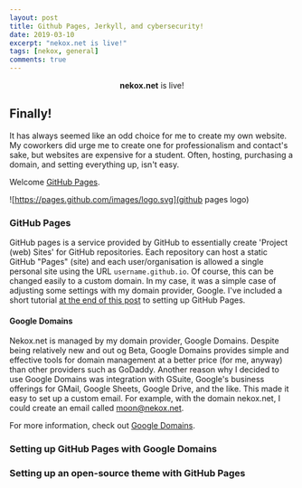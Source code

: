 ```yaml
---
layout: post
title: Github Pages, Jerkyll, and cybersecurity!
date: 2019-03-10
excerpt: "nekox.net is live!"
tags: [nekox, general]
comments: true
---
```


<center> <b>nekox.net</b> is live!</center>


## Finally!

It has always seemed like an odd choice for me to create my own website. My coworkers did urge me to create one for professionalism and contact's sake, but websites are expensive for a student. Often, hosting, purchasing a domain, and setting everything up, isn't easy. 

Welcome [GitHub Pages](https://pages.github.com/).

![https://pages.github.com/images/logo.svg](github pages logo)

### GitHub Pages

GitHub pages is a service provided by GitHub to essentially create 'Project (web) Sites' for GitHub repositories. Each repository can host a static GitHub "Pages" (site) and each user/organisation is allowed a single personal site using the URL `username.github.io`. Of course, this can be changed easily to a custom domain. In my case, it was a simple case of adjusting some settings with my domain provider, Google. I've included a short tutorial [at the end of this post](#Setting-up-GitHub-Pages-with-Google-Domains) to setting up GitHub Pages.

#### Google Domains

Nekox.net is managed by my domain provider, Google Domains. Despite being relatively new and out og Beta, Google Domains provides simple and effective tools for domain management at a better price (for me, anyway) than other providers such as GoDaddy. Another reason why I decided to use Google Domains was integration with GSuite, Google's business offerings for GMail, Google Sheets, Google Drive, and the like. This made it easy to set up a custom email. For example, with the domain nekox.net, I could create an email called moon@nekox.net.

For more information, check out [Google Domains](https://domains.google.com).

### Setting up GitHub Pages with Google Domains



### Setting up an open-source theme with GitHub Pages

